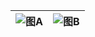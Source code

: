 | ![图A](https://sp_report.gc.rrrr.run/unified_macro_report/20250912/charts/policy_fedwatch_probs_20250912.png) | ![图B](https://sp_report.gc.rrrr.run/unified_macro_report/20250912/charts/policy_fedwatch_probs_20250912.png) |
|:--:|:--:|
